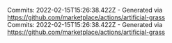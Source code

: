 Commits: 2022-02-15T15:26:38.422Z - Generated via https://github.com/marketplace/actions/artificial-grass
<br>
Commits: 2022-02-15T15:26:38.422Z - Generated via https://github.com/marketplace/actions/artificial-grass
<br>
